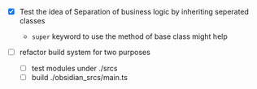 - [x] Test the idea of Separation of business logic by inheriting seperated classes
    - `super` keyword to use the method of base class might help

- [ ] refactor build system for two purposes
    - [ ] test modules under ./srcs
    - [ ] build ./obsidian_srcs/main.ts